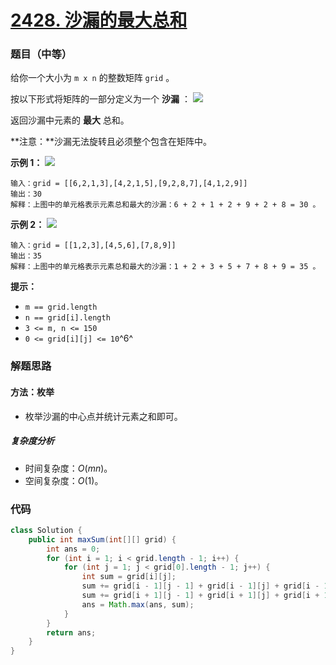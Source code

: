 # [2428. 沙漏的最大总和](https://leetcode.cn/problems/maximum-sum-of-an-hourglass/)

### 题目（中等）

给你一个大小为 `m x n` 的整数矩阵 `grid` 。

按以下形式将矩阵的一部分定义为一个 **沙漏** ：
![](https://assets.leetcode.com/uploads/2022/08/21/img.jpg)

返回沙漏中元素的 **最大** 总和。

**注意：**沙漏无法旋转且必须整个包含在矩阵中。

**示例 1：**
![](https://assets.leetcode.com/uploads/2022/08/21/1.jpg)

```
输入：grid = [[6,2,1,3],[4,2,1,5],[9,2,8,7],[4,1,2,9]]
输出：30
解释：上图中的单元格表示元素总和最大的沙漏：6 + 2 + 1 + 2 + 9 + 2 + 8 = 30 。
```

**示例 2：**
![](https://assets.leetcode.com/uploads/2022/08/21/2.jpg)

```
输入：grid = [[1,2,3],[4,5,6],[7,8,9]]
输出：35
解释：上图中的单元格表示元素总和最大的沙漏：1 + 2 + 3 + 5 + 7 + 8 + 9 = 35 。
```

**提示：**

* `m == grid.length`
* `n == grid[i].length`
* `3 <= m, n <= 150`
* `0 <= grid[i][j] <= 10`^6^

### 解题思路

#### 方法：枚举

- 枚举沙漏的中心点并统计元素之和即可。

##### 复杂度分析

- 时间复杂度：$O(mn)$。
- 空间复杂度：$O(1)$。

### 代码

```java
class Solution {
    public int maxSum(int[][] grid) {
        int ans = 0;
        for (int i = 1; i < grid.length - 1; i++) {
            for (int j = 1; j < grid[0].length - 1; j++) {
                int sum = grid[i][j];
                sum += grid[i - 1][j - 1] + grid[i - 1][j] + grid[i - 1][j + 1];
                sum += grid[i + 1][j - 1] + grid[i + 1][j] + grid[i + 1][j + 1];
                ans = Math.max(ans, sum);
            }
        }
        return ans;
    }
}
```

